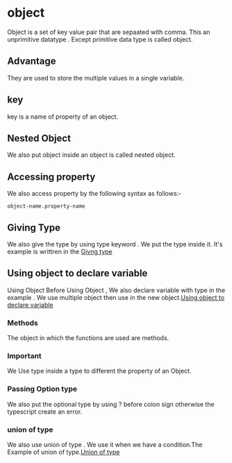# object 
Object is a set of key value pair that are sepaated with comma.
This an unprimitive datatype . Except primitive data type is called object.
## Advantage 
They are used to store the  multiple values in a single variable.
## key
key is a name of property of an object.
## Nested Object
We also put object inside an object is called nested object.
## Accessing property
We also access property by the following syntax as follows:-

    object-name.property-name

## Giving Type
We also give the type by using type keyword . We put the type inside it. 
It's example is writtren in the [Givng type](https://github.com/Abdullah90-ty/Learning-TypeScript/blob/main/step8-Objects/Example01.ts)
## Using object to declare variable
 Using Object Before Using Object , We also declare variable with type in the example   .
 We use multiple object then use in the new object.[Using object to declare variable](https://github.com/Abdullah90-ty/Learning-TypeScript/blob/main/step8-Objects/Example02.ts)

### Methods
The object in which the functions are used are methods.

### Important 
We Use type inside a type to different the property of an Object.

### Passing Option type 
We also put the optional type by using ? before colon sign otherwise the typescript create an error.
### union of type 
We also use union of type . We use it when we have a condition.The Example of union of type.[Union of type](https://github.com/Abdullah90-ty/Learning-TypeScript/blob/main/step8-Objects/Example04.ts)




